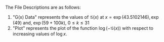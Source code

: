 The File Descriptions are as follows:

1. "G(x) Data" represents the values of $\mathcal{G}(x)$ at $x=\exp(43.5102146), \exp(49) \mbox{ and, }\exp(59+100k)$, $0\leq k\leq 31$
2. "Plot" represents the plot of the function $\log (-\mathcal{G}(x))$ with respect to increasing values of $\log x$.
